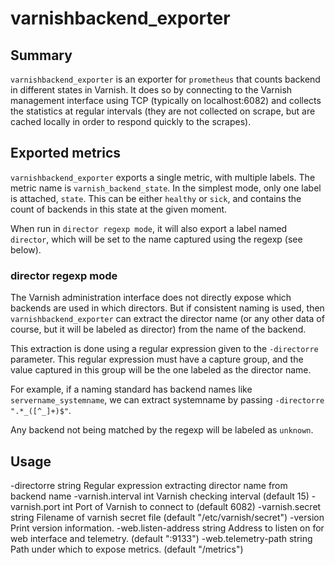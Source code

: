 # varnishbackend_exporter

## Summary

`varnishbackend_exporter` is an exporter for `prometheus` that counts
backend in different states in Varnish. It does so by connecting to
the Varnish management interface using TCP (typically on
localhost:6082) and collects the statistics at regular intervals
(they are not collected on scrape, but are cached locally in order
to respond quickly to the scrapes).

## Exported metrics

`varnishbackend_exporter` exports a single metric, with multiple labels.
The metric name is `varnish_backend_state`. In the simplest mode, only
one label is attached, `state`. This can be either `healthy` or `sick`,
and contains the count of backends in this state at the given moment.

When run in `director regexp mode`, it will also export a label named
`director`, which will be set to the name captured using the regexp
(see below).


### director regexp mode

The Varnish administration interface does not directly expose which
backends are used in which directors. But if consistent naming is used,
then `varnishbackend_exporter` can extract the director name (or any
other data of course, but it will be labeled as director) from the name
of the backend.

This extraction is done using a regular expression given to the
`-directorre` parameter. This regular expression must have a capture
group, and the value captured in this group will be the one labeled
as the director name.

For example, if a naming standard has backend names like
`servername_systemname`, we can extract systemname by passing
`-directorre ".*_([^_]+)$"`.

Any backend not being matched by the regexp will be labeled as `unknown`.


## Usage

  -directorre string
    	Regular expression extracting director name from backend name
  -varnish.interval int
    	Varnish checking interval (default 15)
  -varnish.port int
    	Port of Varnish to connect to (default 6082)
  -varnish.secret string
    	Filename of varnish secret file (default "/etc/varnish/secret")
  -version
    	Print version information.
  -web.listen-address string
    	Address to listen on for web interface and telemetry. (default ":9133")
  -web.telemetry-path string
    	Path under which to expose metrics. (default "/metrics")
